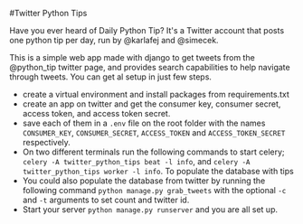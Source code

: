 #Twitter Python Tips

Have you ever heard of Daily Python Tip? It's a Twitter account that posts one python tip per day, run by @karlafej and @simecek.

This is a simple web app made with django to get tweets from the @python_tip twitter page, and provides search capabilities to
help navigate through tweets.
You can get al setup in just few steps.

- create a virtual environment and install packages from requirements.txt
- create an app on twitter and get the consumer key, consumer secret, access token, 
and access token secret.
- save each of them in a ```.env```  file on the root folder with the names 
```CONSUMER_KEY```, ```CONSUMER_SECRET```, ```ACCESS_TOKEN``` and ```ACCESS_TOKEN_SECRET```
respectively.
- On two different terminals run the following commands to start celery; 
```celery -A twitter_python_tips beat -l info```, and
 ```celery -A twitter_python_tips worker -l info```. To populate the database with 
 tips
- You could also populate the database from twitter by running the following command 
```python manage.py grab_tweets``` with the optional ```-c``` and ```-t``` arguments
to set count and twitter id.
- Start your server ```python manage.py runserver``` and you are all set up.
